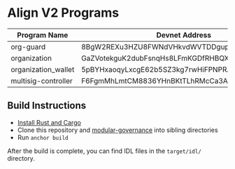 # Align V2 Programs

| Program Name | Devnet Address | Description |
| ------------- | ------------- | ------------|
| org-guard  | 8BgW2REXu3HZU8FWNdVHkvdWVTDDgupmhLJk8dc86xA2  |
| organization  | GaZVotekguK2dubFsnqHs8LFmKGDfRHBQXrwfVEXPa96  |
| organization_wallet  | 5pBYHxaoqyLxcgE62b5SZ3kg7rwHiFPNPRAW6U6UkCsT  |
| multisig-controller | F6FgmMhLmtCM8836YHnBKtTLhRMcCa3AcZgcM5wXkTJJ  |

## Build Instructions

* [Install Rust and Cargo](https://doc.rust-lang.org/cargo/getting-started/installation.html)
* Clone this repository and [modular-governance](https://github.com/helium/modular-governance) into sibling directories
* Run `anchor build`

After the build is complete, you can find IDL files in the `target/idl/` directory.
